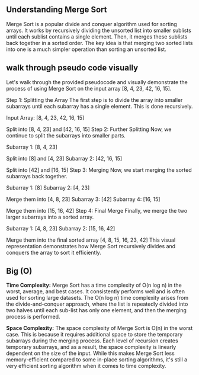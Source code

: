 ## Understanding Merge Sort

Merge Sort is a popular divide and conquer algorithm used for sorting arrays. It works by recursively dividing the unsorted list into smaller sublists until each sublist contains a single element. Then, it merges these sublists back together in a sorted order. The key idea is that merging two sorted lists into one is a much simpler operation than sorting an unsorted list.

## walk through pseudo code visually

Let's walk through the provided pseudocode and visually demonstrate the process of using Merge Sort on the input array [8, 4, 23, 42, 16, 15].

Step 1: Splitting the Array
The first step is to divide the array into smaller subarrays until each subarray has a single element. This is done recursively.

Input Array: [8, 4, 23, 42, 16, 15]

Split into [8, 4, 23] and [42, 16, 15]
Step 2: Further Splitting
Now, we continue to split the subarrays into smaller parts.

Subarray 1: [8, 4, 23]

Split into [8] and [4, 23]
Subarray 2: [42, 16, 15]

Split into [42] and [16, 15]
Step 3: Merging
Now, we start merging the sorted subarrays back together.

Subarray 1: [8]
Subarray 2: [4, 23]

Merge them into [4, 8, 23]
Subarray 3: [42]
Subarray 4: [16, 15]

Merge them into [15, 16, 42]
Step 4: Final Merge
Finally, we merge the two larger subarrays into a sorted array.

Subarray 1: [4, 8, 23]
Subarray 2: [15, 16, 42]

Merge them into the final sorted array [4, 8, 15, 16, 23, 42]
This visual representation demonstrates how Merge Sort recursively divides and conquers the array to sort it efficiently.



## Big (O)
**Time Complexity:**
Merge Sort has a time complexity of O(n log n) in the worst, average, and best cases. It consistently performs well and is often used for sorting large datasets. The O(n log n) time complexity arises from the divide-and-conquer approach, where the list is repeatedly divided into two halves until each sub-list has only one element, and then the merging process is performed.

**Space Complexity:**
The space complexity of Merge Sort is O(n) in the worst case. This is because it requires additional space to store the temporary subarrays during the merging process. Each level of recursion creates temporary subarrays, and as a result, the space complexity is linearly dependent on the size of the input. While this makes Merge Sort less memory-efficient compared to some in-place sorting algorithms, it's still a very efficient sorting algorithm when it comes to time complexity.

